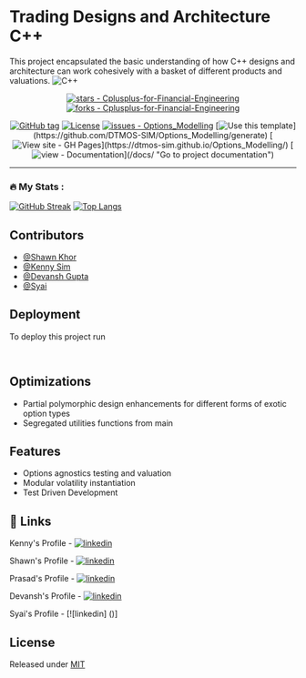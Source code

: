 # Trading Designs and Architecture C++

This project encapsulated the basic understanding of how C++ designs and architecture can work cohesively with a basket of different products and valuations.
![C++](img.png)

<div align="center">

[![stars - Cplusplus-for-Financial-Engineering](https://img.shields.io/github/stars/ShawnKhor/Cplusplus-for-Financial-Engineering?style=social)](https://github.com/ShawnKhor/Cplusplus-for-Financial-Engineering)
[![forks - Cplusplus-for-Financial-Engineering](https://img.shields.io/github/forks/ShawnKhor/Cplusplus-for-Financial-Engineering?style=social)](https://github.com/ShawnKhor/Cplusplus-for-Financial-Engineering)

[![GitHub tag](https://img.shields.io/github/tag/DTMOS-SIM/Options_Modelling?include_prereleases=&sort=semver&color=blue)](https://github.com/DTMOS-SIM/Options_Modelling/releases/)
[![License](https://img.shields.io/badge/License-MIT-blue)](#license)
[![issues - Options_Modelling](https://img.shields.io/github/issues/DTMOS-SIM/Options_Modelling)](https://github.com/DTMOS-SIM/Options_Modelling/issues)
[![Use this template](https://img.shields.io/badge/Generate-Use_this_template-yellow?)](https://github.com/DTMOS-SIM/Options_Modelling/generate)
[![View site - GH Pages](https://img.shields.io/badge/View_site-GH_Pages-pink?)](https://dtmos-sim.github.io/Options_Modelling/)
[![view - Documentation](https://img.shields.io/badge/view-Documentation-purple?)](/docs/ "Go to project documentation")

</div>

---

### :fire: My Stats :

[![GitHub Streak](http://github-readme-streak-stats.herokuapp.com?user=DTMOS-SIM&theme=light&background=FFFFFF)](https://git.io/streak-stats)
[![Top Langs](https://github-readme-stats.vercel.app/api/top-langs/?username=DTMOS-SIM&layout=compact)](https://github.com/anuraghazra/github-readme-stats)

## Contributors

- [@Shawn Khor](https://www.github.com/ShawnKhor)
- [@Kenny Sim](https://www.github.com/DTMOS-SIM)
- [@Devansh Gupta](https://github.com/Lordnhell)
- [@Syai](https://github.com/SigmaRhoZeta)


## Deployment

To deploy this project run

```bash
    
```


## Optimizations

- Partial polymorphic design enhancements for different forms of exotic option types
- Segregated utilities functions from main


## Features

- Options agnostics testing and valuation
- Modular volatility instantiation
- Test Driven Development


## 🔗 Links

Kenny's Profile - [![linkedin](https://img.shields.io/badge/linkedin-0A66C2?style=for-the-badge&logo=linkedin&logoColor=white)](https://www.linkedin.com/in/sim-kim-wee-a79b50124/)

Shawn's Profile - [![linkedin](https://img.shields.io/badge/linkedin-0A66C2?style=for-the-badge&logo=linkedin&logoColor=white)](https://linkedin.com/in/shawnkhor/)

Prasad's Profile - [![linkedin](https://img.shields.io/badge/linkedin-0A66C2?style=for-the-badge&logo=linkedin&logoColor=white)](https://www.linkedin.com/in/prasad-dhamane/)

Devansh's Profile - [![linkedin](https://img.shields.io/badge/linkedin-0A66C2?style=for-the-badge&logo=linkedin&logoColor=white)](https://www.linkedin.com/in/dg0509/)

Syai's Profile - [![linkedin] ()]


## License

Released under [MIT](/LICENSE)

